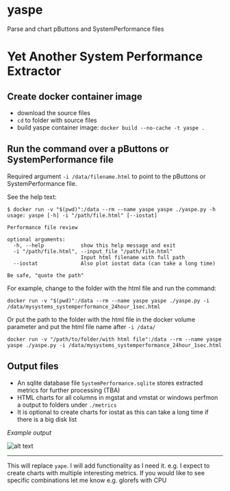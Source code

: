 # yaspe
Parse and chart pButtons and SystemPerformance files

# Yet Another System Performance Extractor

## Create docker container image

- download the source files
- `cd` to folder with source files
- build yaspe container image: `docker build --no-cache -t yaspe .`

## Run the command over a pButtons or SystemPerformance file

Required argument `-i /data/filename.html` to point to the pButtons or SystemPerformance file.

See the help text:

```plaintext
$ docker run -v "$(pwd)":/data --rm --name yaspe yaspe ./yaspe.py -h
usage: yaspe [-h] -i "/path/file.html" [--iostat]

Performance file review

optional arguments:
  -h, --help            show this help message and exit
  -i "/path/file.html", --input_file "/path/file.html"
                        Input html filename with full path
  --iostat              Also plot iostat data (can take a long time)

Be safe, "quote the path"
```

For example, change to the folder with the html file and run the command:

```plaintext
docker run -v "$(pwd)":/data --rm --name yaspe yaspe ./yaspe.py -i /data/mysystems_systemperformance_24hour_1sec.html
```

Or put the path to the folder with the html file in the docker volume parameter and put the html file name after `-i /data/` 

```plaintext
docker run -v "/path/to/folder/with html file":/data --rm --name yaspe yaspe ./yaspe.py -i /data/mysystems_systemperformance_24hour_1sec.html
```

## Output files

- An sqlite database file `SystemPerformance.sqlite` stores extracted metrics for further processing (TBA)
- HTML charts for all columns in mgstat and vmstat or windows perfmon a output to folders under `./metrics`
- It is optional to create charts for iostat as this can take a long time if there is a big disk list

*Example output*

![alt text][logo]

<hr>

This will replace `yape`. I will add functionality as I need it. e.g. I expect to create charts with multiple interesting metrics. If you would like to see specific combinations let me know e.g. glorefs with CPU 


[logo]: https://github.com/murrayo/yaspe/blob/main/yaspe.gif "Example"

